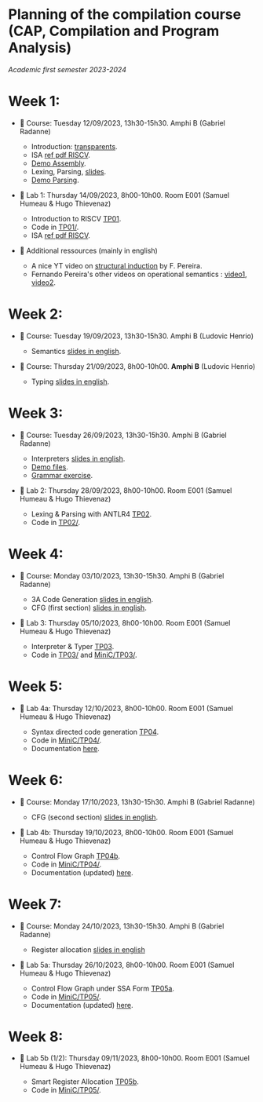 # Planning of the compilation course (CAP, Compilation and Program Analysis)
_Academic first semester 2023-2024_

# Week 1:

- :book: Course: Tuesday 12/09/2023, 13h30-15h30. Amphi B (Gabriel Radanne)
  
  * Introduction: [transparents](course/capmif_cours01_intro_et_archi.pdf).
  * ISA [ref pdf RISCV](course/riscv_isa.pdf).
  * [Demo Assembly](course/demo20.s).
  * Lexing, Parsing, [slides](course/capmif_cours02_lexing_parsing.pdf).
  * [Demo Parsing](course/ANTLRExamples.tar.xz).

- :hammer: Lab 1: Thursday 14/09/2023, 8h00-10h00. Room E001 (Samuel Humeau & Hugo Thievenaz)

  * Introduction to RISCV [TP01](TP01/tp1.pdf).
  * Code in [TP01/](TP01/).
  * ISA [ref pdf RISCV](course/riscv_isa.pdf).

- :rocket: Additional ressources (mainly in english)

  * A nice YT video on [structural induction](https://www.youtube.com/watch?v=2o3EzvfgTiQ) by F. Pereira.
  * Fernando Pereira's other videos on operational semantics : [video1](https://www.youtube.com/watch?v=bOzbRhXvtlY), [video2](https://www.youtube.com/watch?v=aiBKOuM5iEA).

# Week 2:

- :book: Course: Tuesday 19/09/2023, 13h30-15h30. Amphi B (Ludovic Henrio)

  * Semantics [slides in english](course/CAP_Semantics.pdf).

- :book: Course: Thursday 21/09/2023, 8h00-10h00. **Amphi B** (Ludovic Henrio)

  * Typing [slides in english](course/CAP_cours04_typing.pdf).

# Week 3:

- :book: Course: Tuesday 26/09/2023, 13h30-15h30. Amphi B (Gabriel Radanne)

  * Interpreters [slides in english](course/capmif_cours03_interpreters.pdf).
  * [Demo files](course/ANTLRExamples.tar.xz).
  * [Grammar exercise](course/TD2.pdf).

- :hammer: Lab 2: Thursday 28/09/2023, 8h00-10h00. Room E001 (Samuel Humeau & Hugo Thievenaz)

  * Lexing & Parsing with ANTLR4 [TP02](TP02/tp2.pdf).
  * Code in [TP02/](TP02/).

# Week 4:

- :book: Course: Monday 03/10/2023, 13h30-15h30. Amphi B (Gabriel Radanne)

  * 3A Code Generation [slides in english](course/capmif_cours05_3ad_codegen.pdf).
  * CFG (first section) [slides in english](course/capmif_cours06_irs.pdf).

- :hammer: Lab 3: Thursday 05/10/2023, 8h00-10h00. Room E001 (Samuel Humeau & Hugo Thievenaz)

  * Interpreter & Typer [TP03](TP03/tp3.pdf).
  * Code in [TP03/](TP03/) and [MiniC/TP03/](MiniC/TP03/).

# Week 5:

- :hammer: Lab 4a: Thursday 12/10/2023, 8h00-10h00. Room E001 (Samuel Humeau & Hugo Thievenaz)

  * Syntax directed code generation [TP04](TP04/tp4a.pdf).
  * Code in [MiniC/TP04/](MiniC/TP04/).
  * Documentation [here](docs/html/index.html).

# Week 6:

- :book: Course: Monday 17/10/2023, 13h30-15h30. Amphi B (Gabriel Radanne)

  * CFG (second section) [slides in english](course/capmif_cours06_irs.pdf).

- :hammer: Lab 4b: Thursday 19/10/2023, 8h00-10h00. Room E001 (Samuel Humeau & Hugo Thievenaz)

  * Control Flow Graph [TP04b](TP04/tp4b.pdf).
  * Code in [MiniC/TP04/](MiniC/TP04/).
  * Documentation (updated) [here](docs/html/index.html).

# Week 7:

- :book: Course: Monday 24/10/2023, 13h30-15h30. Amphi B (Gabriel Radanne)

  * Register allocation [slides in english](course/cap_cours07_regalloc.pdf)

- :hammer: Lab 5a: Thursday 26/10/2023, 8h00-10h00. Room E001 (Samuel Humeau & Hugo Thievenaz)

  * Control Flow Graph under SSA Form [TP05a](TP05/tp5a.pdf).
  * Code in [MiniC/TP05/](MiniC/TP05/).
  * Documentation (updated) [here](docs/html/index.html).

# Week 8:

- :hammer: Lab 5b (1/2): Thursday 09/11/2023, 8h00-10h00. Room E001 (Samuel Humeau & Hugo Thievenaz)

    * Smart Register Allocation [TP05b](TP05/tp5b.pdf).
    * Code in [MiniC/TP05/](MiniC/TP05/).

